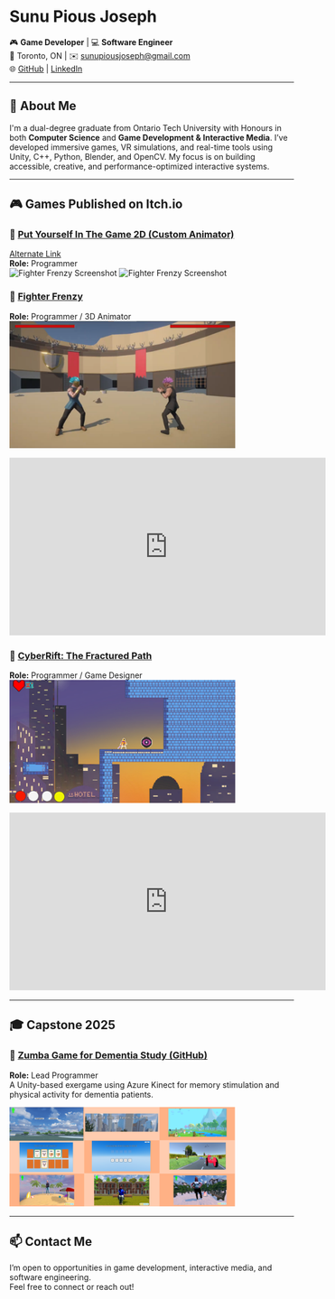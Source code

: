 # Sunu Pious Joseph

🎮 **Game Developer** | 💻 **Software Engineer**  
📍 Toronto, ON | ✉️ [sunupiousjoseph@gmail.com](mailto:sunupiousjoseph@gmail.com)  
🌐 [GitHub](https://github.com/sunujoseph) | [LinkedIn](https://www.linkedin.com/in/sunu-joseph/)  

---

## 👋 About Me

I'm a dual-degree graduate from Ontario Tech University with Honours in both **Computer Science** and **Game Development & Interactive Media**. I’ve developed immersive games, VR simulations, and real-time tools using Unity, C++, Python, Blender, and OpenCV. My focus is on building accessible, creative, and performance-optimized interactive systems.

---

## 🎮 Games Published on Itch.io

### 🔹 [Put Yourself In The Game 2D (Custom Animator)](https://gdimcommunityactivities.itch.io/put-yourself-in-the-game-2d-gdim-activity-feb-21)  
[Alternate Link](https://gdimcommunityactivities.itch.io/event-put-yourself-in-the-game-thurs-feb-22-2024)  
**Role:** Programmer  
<img src="assets/PutInGame1.gif" alt="Fighter Frenzy Screenshot" width="400"/>
<img src="assets/PutInGame2.gif" alt="Fighter Frenzy Screenshot" width="400"/>

### 🔹 [Fighter Frenzy](https://yorgi11.itch.io/fighter-frenzy)  
**Role:** Programmer / 3D Animator  
<img src="assets/fighter-frenzy.png" alt="Fighter Frenzy Screenshot" width="400"/>

<iframe width="560" height="315"
title="Fighter Frenzy Promo Trailer" frameborder="0"
src="https://www.youtube.com/embed/GL_rGnmflYU&ab_channel=EvanDriscoll" 
allow="accelerometer; autoplay; clipboard-write; encrypted-media; gyroscope; picture-in-picture" 
allowfullscreen>
</iframe>

### 🔹 [CyberRift: The Fractured Path](https://farhaniboii.itch.io/cyberrift-the-fractured-path)  
**Role:** Programmer / Game Designer  
<img src="assets/Cyberrift.png" alt="CyberRift Screenshot" width="400"/>

<iframe width="560" height="315" 
src="https://www.youtube.com/embed/J02vI8q2crk&ab_channel=CallumMcintosh" 
title="Cyberrift Gameplay Trailer" frameborder="0" 
allow="accelerometer; autoplay; clipboard-write; encrypted-media; gyroscope; picture-in-picture" 
allowfullscreen>
</iframe>


---

## 🎓 Capstone 2025

### 🔹 [Zumba Game for Dementia Study (GitHub)](https://github.com/sunujoseph/Zumba-Game)  
**Role:** Lead Programmer  
A Unity-based exergame using Azure Kinect for memory stimulation and physical activity for dementia patients.

<img src="assets/Capstone1.PNG" alt="Capstone Showcase" width="400"/>

---

## 📫 Contact Me

I’m open to opportunities in game development, interactive media, and software engineering.  
Feel free to connect or reach out!

